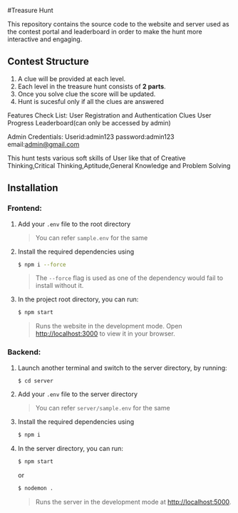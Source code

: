 
#Treasure Hunt


This repository contains the source code to the website and server used as the contest portal and leaderboard in order to make the hunt more interactive and engaging.

## Contest Structure
1) A clue will be provided at each level.
2) Each level in the treasure hunt consists of **2 parts**.
3) Once you solve clue the score will be updated.
4) Hunt is sucesful only if all the clues are answered

Features Check List:
User Registration and Authentication
Clues 
User Progress
Leaderboard(can only be accessed by admin)

Admin Credentials:
Userid:admin123
password:admin123
email:admin@gmail.com

This hunt tests various soft skills of User like that of Creative Thinking,Critical Thinking,Aptitude,General Knowledge and Problem Solving


## Installation

### Frontend: 

1. Add your `.env` file to the root directory
    >You can refer `sample.env` for the same
    
2. Install the required dependencies using
	  ```bash
    $ npm i --force
    ```
	> The `--force` flag is used as one of the dependency would fail to install without it.
	
4. In the project root directory, you can run:

    ```bash
    $ npm start
    ```

    >Runs the website in the development mode. Open [http://localhost:3000](http://localhost:3000) to view it in your browser.

### Backend: 
1. Launch another terminal and switch to the server directory, by running:

     ```bash
     $ cd server
     ```
     
2. Add your `.env` file to the server directory
    >You can refer `server/sample.env` for the same

3. Install the required dependencies using
	  ```bash
    $ npm i
    ```

4. In the server directory, you can run:

     ```bash
     $ npm start
     ```
     or
     ```bash
     $ nodemon .
     ```
    >Runs the server in the development mode at [http://localhost:5000](http://localhost:5000).


